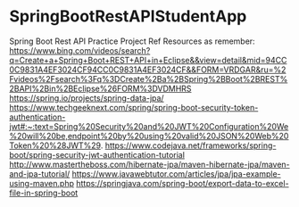 # SpringBootRestAPIStudentApp

Spring Boot Rest API Practice Project
Ref Resources as remember: 
https://www.bing.com/videos/search?q=Create+a+Spring+Boot+REST+API+in+Eclipse&&view=detail&mid=94CC0C9831A4EF3024CF94CC0C9831A4EF3024CF&&FORM=VRDGAR&ru=%2Fvideos%2Fsearch%3Fq%3DCreate%2Ba%2BSpring%2BBoot%2BREST%2BAPI%2Bin%2BEclipse%26FORM%3DVDMHRS
https://spring.io/projects/spring-data-jpa/
https://www.techgeeknext.com/spring/spring-boot-security-token-authentication-jwt#:~:text=Spring%20Security%20and%20JWT%20Configuration%20We%20will%20be,endpoint%20by%20using%20valid%20JSON%20Web%20Token%20%28JWT%29.
https://www.codejava.net/frameworks/spring-boot/spring-security-jwt-authentication-tutorial
http://www.mastertheboss.com/hibernate-jpa/maven-hibernate-jpa/maven-and-jpa-tutorial/
https://www.javawebtutor.com/articles/jpa/jpa-example-using-maven.php
https://springjava.com/spring-boot/export-data-to-excel-file-in-spring-boot
